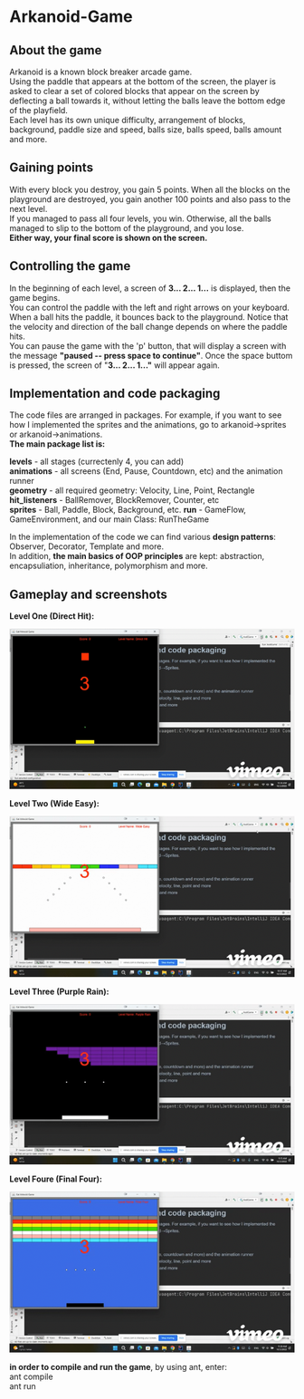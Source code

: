 # Arkanoid-Game  

## **About the game**  
Arkanoid is a known block breaker arcade game.  
Using the paddle that appears at the bottom of the screen, the player is asked to clear a set of colored blocks that appear on the screen by deflecting a ball towards it, without letting the balls leave the bottom edge of the playfield.  
Each level has its own unique difficulty, arrangement of blocks, background, paddle size and speed, balls size, balls speed, balls amount and more.  

## **Gaining points**  
With every block you destroy, you gain 5 points. When all the blocks on the playground are destroyed, you gain another 100 points and also pass to the next level.  
If you managed to pass all four levels, you win. Otherwise, all the balls managed to slip to the bottom of the playground, and you lose.  
**Either way, your final score is shown on the screen.**  

## **Controlling the game**  
In the beginning of each level, a screen of **3... 2... 1...** is displayed, then the game begins.  
You can control the paddle with the left and right arrows on your keyboard.  
When a ball hits the paddle, it bounces back to the playground. Notice that the velocity and direction of the ball change depends on where the paddle hits.  
You can pause the game with the 'p' button, that will display a screen with the message **"paused -- press space to continue"**. 
Once the space buttom is pressed, the screen of "**3... 2... 1..."** will appear again.  

## **Implementation and code packaging**  
The code files are arranged in packages. For example, if you want to see how I implemented the sprites and the animations, go to arkanoid→sprites or arkanoid→animations.  
**The main package list is:**    

**levels** - all stages (currectenly 4, you can add)  
**animations** - all screens (End, Pause, Countdown, etc) and the animation runner  
**geometry** - all required geometry: Velocity, Line, Point, Rectangle  
**hit_listeners** - BallRemover, BlockRemover, Counter, etc    
**sprites** - Ball, Paddle, Block, Background, etc.
**run** - GameFlow, GameEnvironment, and our main Class: RunTheGame  

In the implementation of the code we can find various **design patterns**: Observer, Decorator, Template and more.  
In addition, **the main basics of OOP principles** are kept: abstraction, encapsuliation, inheritance, polymorphism and more.  

## **Gameplay and screenshots**  
**Level One (Direct Hit):**   
 
![](https://github.com/SlowlyFire/Arkanoid-Game/blob/main/New%20Recording%20-%2010_3_2022%2C%2010_28_02%20AM-high.gif)   

**Level Two (Wide Easy):**     

![](https://github.com/SlowlyFire/Arkanoid-Game/blob/main/New%20Recording%20-%2010_3_2022%2C%2010_56_30%20AM-high.gif)  

**Level Three (Purple Rain):**    

![](https://github.com/SlowlyFire/Arkanoid-Game/blob/main/New%20Recording%20-%2010_3_2022%2C%2011_14_43%20AM-high.gif)  

**Level Foure (Final Four):**    

![](https://github.com/SlowlyFire/Arkanoid-Game/blob/main/New%20Recording%20-%2010_3_2022%2C%2011_28_06%20AM-high.gif)  


**in order to compile and run the game**, by using ant, enter:    
ant compile  
ant run  
